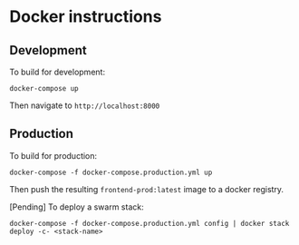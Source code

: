 # Docker instructions

## Development

To build for development:

    docker-compose up

Then navigate to `http://localhost:8000`

## Production

To build for production:

    docker-compose -f docker-compose.production.yml up

Then push the resulting `frontend-prod:latest` image to a docker registry.

[Pending] To deploy a swarm stack:

    docker-compose -f docker-compose.production.yml config | docker stack deploy -c- <stack-name>

